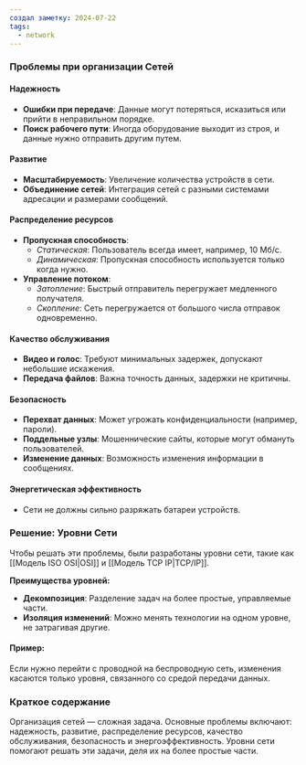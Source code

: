 ```yaml
---
создал заметку: 2024-07-22
tags:
  - network
---
```

### Проблемы при организации Сетей

#### Надежность
- **Ошибки при передаче**: Данные могут потеряться, исказиться или прийти в неправильном порядке.
- **Поиск рабочего пути**: Иногда оборудование выходит из строя, и данные нужно отправить другим путем.

#### Развитие
- **Масштабируемость**: Увеличение количества устройств в сети.
- **Объединение сетей**: Интеграция сетей с разными системами адресации и размерами сообщений.

#### Распределение ресурсов
- **Пропускная способность**: 
  - *Статическая*: Пользователь всегда имеет, например, 10 Мб/с.
  - *Динамическая*: Пропускная способность используется только когда нужно.
- **Управление потоком**: 
  - *Затопление*: Быстрый отправитель перегружает медленного получателя.
  - *Скопление*: Сеть перегружается от большого числа отправок одновременно.

#### Качество обслуживания
- **Видео и голос**: Требуют минимальных задержек, допускают небольшие искажения.
- **Передача файлов**: Важна точность данных, задержки не критичны.

#### Безопасность
- **Перехват данных**: Может угрожать конфиденциальности (например, пароли).
- **Поддельные узлы**: Мошеннические сайты, которые могут обмануть пользователей.
- **Изменение данных**: Возможность изменения информации в сообщениях.

#### Энергетическая эффективность
- Сети не должны сильно разряжать батареи устройств.

### Решение: Уровни Сети

Чтобы решать эти проблемы, были разработаны уровни сети, такие как [[Модель ISO OSI|OSI]] и [[Модель TCP IP|TCP/IP]]. 

**Преимущества уровней:**
- **Декомпозиция**: Разделение задач на более простые, управляемые части.
- **Изоляция изменений**: Можно менять технологии на одном уровне, не затрагивая другие.

#### Пример: 
Если нужно перейти с проводной на беспроводную сеть, изменения касаются только уровня, связанного со средой передачи данных.

### Краткое содержание
Организация сетей — сложная задача. Основные проблемы включают: надежность, развитие, распределение ресурсов, качество обслуживания, безопасность и энергоэффективность. Уровни сети помогают решать эти задачи, деля их на более простые части.

